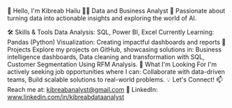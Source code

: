 👋 Hello, I'm Kibreab Hailu
👨‍💻 Data and Business Analyst
📍 Passionate about turning data into actionable insights and exploring the world of AI.

🛠️ Skills & Tools
Data Analysis: SQL, Power BI, Excel
Currently Learning: Pandas (Python)
Visualization: Creating impactful dashboards and reports
📂 Projects
Explore my projects on GitHub, showcasing solutions in:
Business intelligence dashboards,
Data cleaning and transformation with SQL,
Customer Segmentation Using RFM Analysis.
🌟 What I'm Looking For
I'm actively seeking job opportunities where I can:
Collaborate with data-driven teams,
Build scalable solutions to real-world problems.
💡 Let's Connect!
📫 Reach me at: kibreabanalyst@gmail.com
💼 LinkedIn: www.linkedin.com/in/kibreabdataanalyst

